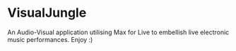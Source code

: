 # VisualJungle
An Audio-Visual application utilising Max for Live to embellish live electronic music performances. Enjoy :)
